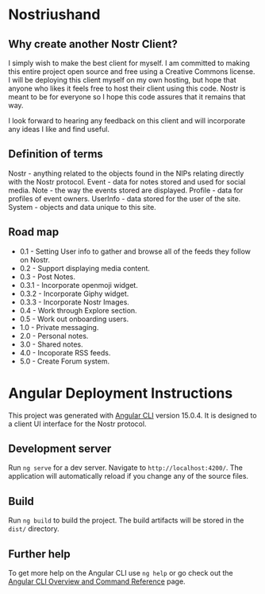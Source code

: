 # Nostriushand

## Why create another Nostr Client?

I simply wish to make the best client for myself. I am committed to making this entire project open source and free using a Creative Commons license. I will be deploying this client myself on my own hosting, but hope that anyone who likes it feels free to host their client using this code. Nostr is meant to be for everyone so I hope this code assures that it remains that way.

I look forward to hearing any feedback on this client and will incorporate any ideas I like and find useful.

## Definition of terms

Nostr - anything related to the objects found in the NIPs relating directly with the Nostr protocol.
Event - data for notes stored and used for social media.
Note - the way the events stored are displayed.
Profile - data for profiles of event owners.
UserInfo - data stored for the user of the site.
System - objects and data unique to this site.

## Road map

- 0.1 - Setting User info to gather and browse all of the feeds they follow on Nostr.
- 0.2 - Support displaying media content.
- 0.3 - Post Notes.
- 0.3.1 - Incorporate openmoji widget.
- 0.3.2 - Incorporate Giphy widget.
- 0.3.3 - Incorporate Nostr Images.
- 0.4 - Work through Explore section.
- 0.5 - Work out onboarding users.
- 1.0 - Private messaging.
- 2.0 - Personal notes.
- 3.0 - Shared notes.
- 4.0 - Incoporate RSS feeds.
- 5.0 - Create Forum system.

# Angular Deployment Instructions

This project was generated with [Angular CLI](https://github.com/angular/angular-cli) version 15.0.4. It is designed to a client UI interface for the Nostr protocol.

## Development server

Run `ng serve` for a dev server. Navigate to `http://localhost:4200/`. The application will automatically reload if you change any of the source files.

## Build

Run `ng build` to build the project. The build artifacts will be stored in the `dist/` directory.

## Further help

To get more help on the Angular CLI use `ng help` or go check out the [Angular CLI Overview and Command Reference](https://angular.io/cli) page.